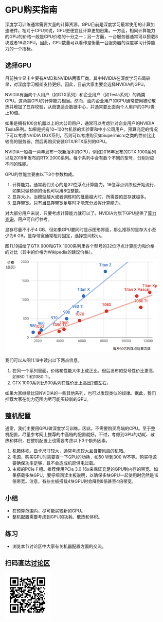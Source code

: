 # GPU购买指南

深度学习训练通常需要大量的计算资源。GPU目前是深度学习最常使用的计算加速硬件。相对于CPU来说，GPU更便宜且计算更加密集。一方面，相同计算能力的GPU的价格一般是CPU价格的十分之一；另一方面，一台服务器通常可以搭载8块或者16块GPU。因此，GPU数量可以看作是衡量一台服务器的深度学习计算能力的一个指标。

## 选择GPU

目前独立显卡主要有AMD和NVIDIA两家厂商。其中NVIDIA在深度学习布局较早，对深度学习框架支持更好。因此，目前大家主要会选择NVIDIA的GPU。

NVIDIA有面向个人用户（如GTX系列）和企业用户（如Tesla系列）的两类GPU。这两类GPU的计算能力相当。然而，面向企业用户的GPU通常使用被动散热并增加了显存校验，从而更适合数据中心，并通常要比面向个人用户的GPU贵上10倍。

如果是拥有100台机器以上的大公司用户，通常可以考虑针对企业用户的NVIDIA Tesla系列。如果是拥有10~100台机器的实验室和中小公司用户，预算充足的情况下可以考虑NVIDIA DGX系列，否则可以考虑购买如Supermicro之类的性价比比较高的服务器，然后再购买安装GTX/RTX系列的GPU。

NVIDIA一般每一两年发布一次新版本的GPU，例如2016年发布的GTX 1000系列以及2018年发布的RTX 2000系列。每个系列中会有数个不同的型号，分别对应不同的性能。

GPU的性能主要由以下3个参数构成。

1. 计算能力。通常我们关心的是32位浮点计算能力。16位浮点训练也开始流行，如果只做预测的话也可以用8位整数。
2. 显存大小。当模型越大或者训练时的批量越大时，所需要的显存就越多。
3. 显存带宽。只有当显存带宽足够时才能充分发挥计算能力。

对大部分用户来说，只要考虑计算能力就可以了。NVIDIA为旗下GPU提供了[算力查询](https://developer.nvidia.com/cuda-gpus)，用户可自行参考。  

显存尽量不小于4 GB，但如果GPU要同时显示图形界面，那么推荐的显存大小至少为6 GB。显存带宽通常相对固定，选择空间较小。

图11.19描绘了GTX 900和GTX 1000系列里各个型号的32位浮点计算能力和价格的对比（其中的价格为Wikipedia的建议价格）。

![浮点计算能力和价格的对比](../img/gtx.png)

我们可以从图11.19中读出以下两点信息。

1. 在同一个系列里面，价格和性能大体上成正比。但后发布的型号性价比更高，如980 Ti和1080 Ti。
2. GTX 1000系列比900系列在性价比上高出2倍左右。

如果大家继续比较NVIDIA的一些其他系列，也可以发现类似的规律。据此，我们推荐大家在能力范围内尽可能买较新的GPU。


## 整机配置

通常，我们主要用GPU做深度学习训练。因此，不需要购买高端的CPU。至于整机配置，尽量参考网上推荐的中高档的配置就好。不过，考虑到GPU的功耗、散热和体积，在整机配置上也需要考虑以下3个额外因素。

1. 机箱体积。显卡尺寸较大，通常考虑较大且自带风扇的机箱。
2. 电源。购买GPU时需要查一下GPU的功耗，如50 W到300 W不等。购买电源要确保功率足够，且不会造成机房供电过载。
3. 主板的PCIe卡槽。推荐使用PCIe 3.0 16x来保证充足的GPU到内存的带宽。如果搭载多块GPU，要仔细阅读主板说明，以确保多块GPU一起使用时仍然是16倍带宽。注意，有些主板搭载4块GPU时会降到8倍甚至4倍带宽。


## 小结

* 在预算范围内，尽可能买较新的GPU。
* 整机配置需要考虑到GPU的功耗、散热和体积。

## 练习

* 浏览本节讨论区中大家有关机器配置方面的交流。



## 扫码直达[讨论区](https://discuss.gluon.ai/t/topic/1177)

![](../img/qr_buy-gpu.svg)
